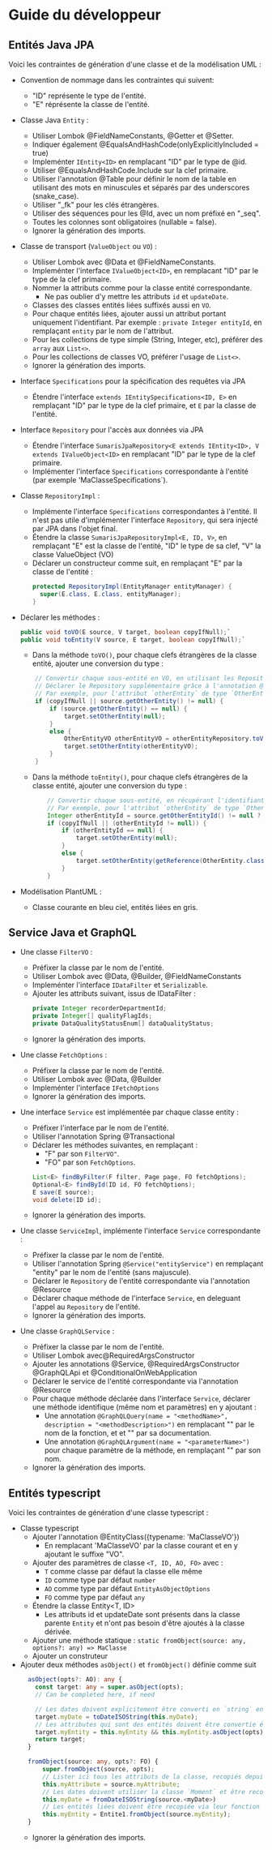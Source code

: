 # Guide du développeur

## Entités Java JPA

Voici les contraintes de génération d'une classe et de la modélisation UML :

- Convention de nommage dans les contraintes qui suivent:
  - "ID" représente le type de l'entité.
  - "E" réprésente la classe de l'entité.

- Classe Java `Entity` :
  - Utiliser Lombok @FieldNameConstants, @Getter et @Setter.
  - Indiquer également @EqualsAndHashCode(onlyExplicitlyIncluded = true)
  - Impleménter `IEntity<ID>` en remplacant "ID" par le type de @id.
  - Utiliser @EqualsAndHashCode.Include sur la clef primaire.
  - Utiliser l'annotation @Table pour définir le nom de la table en utilisant des mots en minuscules et séparés par des underscores (snake_case).
  - Utiliser "_fk" pour les clés étrangères.
  - Utiliser des séquences pour les @Id, avec un nom préfixé en "_seq".
  - Toutes les colonnes sont obligatoires (nullable = false).
  - Ignorer la génération des imports.


- Classe de transport (`ValueObject` ou `VO`) :
  - Utiliser Lombok avec @Data et @FieldNameConstants.
  - Impleménter l'interface `IValueObject<ID>`, en remplacant "ID" par le type de la clef primaire. 
  - Nommer la attributs comme pour la classe entité correspondante.
    - Ne pas oublier d'y mettre les attributs `id` et `updateDate`.
  - Classes des classes entités liées suffixés aussi en `VO`.
  - Pour chaque entités liées, ajouter aussi un attribut portant uniquement l'identifiant. Par exemple : `private Integer entityId`, en remplaçant `entity` par le nom de l'attribut.
  - Pour les collections de type simple (String, Integer, etc), préférer des `array` aux `List<>`.
  - Pour les collections de classes VO, préférer l'usage de `List<>`.
  - Ignorer la génération des imports.

- Interface `Specifications` pour la spécification des requêtes via JPA
  - Étendre l'interface `extends IEntitySpecifications<ID, E>` en remplaçant "ID" par le type de la clef primaire, et `E` par la classe de l'entité.

- Interface `Repository` pour l'accès aux données via JPA
  - Étendre l'interface `SumarisJpaRepository<E extends IEntity<ID>, V extends IValueObject<ID>` en remplacant "ID" par le type de la clef primaire. 
  - Implémenter l'interface `Specifications` correspondante à l'entité (par exemple 'MaClasseSpecifications`).

- Classe `RepositoryImpl` :
  - Implémente l'interface `Specifications` correspondantes à l'entité. Il n'est pas utile d'implémenter l'interface `Repository`, qui sera injecté par JPA dans l'objet final.
  - Étendre la classe `SumarisJpaRepositoryImpl<E, ID, V>`, en remplaçant "E" est la classe de l'entité, "ID" le type de sa clef, "V" la classe ValueObject (VO)  
  - Déclarer un constructeur comme suit, en remplaçant "E" par la classe de l'entité : 
    ```java
    protected RepositoryImpl(EntityManager entityManager) {
      super(E.class, E.class, entityManager);
    }
    ```
- Déclarer les méthodes :
  ```java
  public void toVO(E source, V target, boolean copyIfNull);`
  public void toEntity(V source, E target, boolean copyIfNull);`
  ```
  - Dans la méthode `toVO()`, pour chaque clefs étrangères de la classe entité, ajouter une conversion du type :
  ```java
      // Convertir chaque sous-entité en VO, en utilisant les Repository liés.
      // Déclarer le Repository supplémentaire grâce à l'annotation @Ressource. 
      // Par exemple, pour l'attribut `otherEntity` de type `OtherEntity` :
      if (copyIfNull || source.getOtherEntity() != null) {
          if (source.getOtherEntity() == null) {
              target.setOtherEntity(null);
          }
          else {
              OtherEntityVO otherEntityVO = otherEntityRepository.toVO(source.getOtherEntity());    
              target.setOtherEntity(otherEntityVO);
          }
      }
  ``` 
  - Dans la méthode `toEntity()`, pour chaque clefs étrangères de la classe entité, ajouter une conversion du type :    
    ```java
        // Convertir chaque sous-entité, en récupérant l'identifiant soit par la propriété `entityId`, soit par le VO
        // Par exemple, pour l'attribut `otherEntity` de type `OtherEntity` :
        Integer otherEntityId = source.getOtherEntityId() != null ? source.getOtherEntityId() : (source.getEntity() != null ? source.getOtherEntity().getId() : null);
        if (copyIfNull || (otherEntityId != null)) {
            if (otherEntityId == null) {
                target.setOtherEntity(null);
            }
            else {
                target.setOtherEntity(getReference(OtherEntity.class, otherEntityId));
            }
        }
    ``` 

- Modélisation PlantUML :
  - Classe courante en bleu ciel, entités liées en gris.


## Service Java et GraphQL

- Une classe `FilterVO` :
  - Préfixer la classe par le nom de l'entité.
  - Utiliser Lombok avec @Data, @Builder, @FieldNameConstants
  - Impleménter l'interface `IDataFilter` et `Serializable`.
  - Ajouter les attributs suivant, issus de IDataFilter : 
    ```java
    private Integer recorderDepartmentId;
    private Integer[] qualityFlagIds;
    private DataQualityStatusEnum[] dataQualityStatus;
    ```
  - Ignorer la génération des imports.

- Une classe `FetchOptions` :
  - Préfixer la classe par le nom de l'entité.
  - Utiliser Lombok avec @Data, @Builder
  - Impleménter l'interface `IFetchOptions`
  - Ignorer la génération des imports.

- Une interface `Service` est implémentée par chaque classe entity :
  - Préfixer l'interface par le nom de l'entité.
  - Utiliser l'annotation Spring @Transactional
  - Déclarer les méthodes suivantes, en remplaçant :
    - "F" par son `FilterVO"`.
    - "FO" par son `FetchOptions`.
    ```java
    List<E> findByFilter(F filter, Page page, FO fetchOptions);
    Optional<E> findById(ID id, FO fetchOptions);
    E save(E source);
    void delete(ID id);
    ```
  - Ignorer la génération des imports.

- Une classe `ServiceImpl`, implémente l'interface `Service` correspondante :
  - Préfixer la classe par le nom de l'entité.
  - Utiliser l'annotation Spring `@Service("entityService")` en remplaçant "entity" par le nom de l'entité (sans majuscule). 
  - Déclarer le `Repository` de l'entité correspondante via l'annotation @Resource
  - Déclarer chaque méthode de l'interface `Service`, en deleguant l'appel au `Repository` de l'entité.
  - Ignorer la génération des imports.

- Une classe `GraphQLService` :
  - Préfixer la classe par le nom de l'entité.
  - Utiliser Lombok avec@RequiredArgsConstructor
  - Ajouter les annotations @Service, @RequiredArgsConstructor @GraphQLApi et @ConditionalOnWebApplication
  - Déclarer le service de l'entité correspondante via l'annotation @Resource
  - Pour chaque méthode déclarée dans l'interface `Service`, déclarer une méthode identifique (même nom et paramètres) en y ajoutant :
    - Une annotation `@GraphQLQuery(name = "<methodName>", description = "<methodDescription>")` en remplacant "<methodName>" par le nom de la fonction, et et "<methodDescription>" par sa documentation.  
    - Une annotation `@GraphQLArgument(name = "<parameterName>")` pour chaque paramètre de la méthode, en remplaçant "<parameterName>" par son nom.
  - Ignorer la génération des imports.


## Entités typescript

Voici les contraintes de génération d'une classe typescript :
- Classe typescript
  - Ajouter l'annotation @EntityClass({typename: 'MaClasseVO'}) 
    - En remplacant 'MaClasseVO' par la classe courant et en y ajoutant le suffixe "VO".
  - Ajouter des paramètres de classe `<T, ID, AO, FO>` avec :
    - `T` comme classe par défaut la classe elle même
    - `ID` comme type par défaut `number`
    - `AO` comme type par défaut `EntityAsObjectOptions`
    - `FO` comme type par défaut `any`
  - Étendre la classe Entity<T, ID>
    - Les attributs id et updateDate sont présents dans la classe parente `Entity` et n'ont pas besoin d'être ajoutés à la classe dérivée.
  - Ajouter une méthode statique : `static fromObject(source: any, options?: any) => MaClasse`
  - Ajouter un construteur
- Ajouter deux méthodes `asObject()` et `fromObject()` définie comme suit 
  ```ts
    asObject(opts?: AO): any {
      const target: any = super.asObject(opts);
      // Can be completed here, if need

      // Les dates doivent explicitement être converti en `string` en utilisant la méthode statique `toDateISOString`, par exemple :
      target.myDate = toDateISOString(this.myDate);
      // Les attributes qui sont des entités doivent être convertie également via leur fucntion `asObject()`, par exemple :
      target.myEntity = this.myEntity && this.myEntity.asObject(opts); 
      return target;
    }

    fromObject(source: any, opts?: FO) {  
        super.fromObject(source, opts);
        // Lister ici tous les attributs de la classe, recopiés depuis le paramètre `source`.
        this.myAttribute = source.myAttribute;
        // Les dates doivent utiliser la classe `Moment` et être recopié dans `fromObject()` en utilisant la méthode statique `fromDateISOString`, par exemple :
        this.myDate = fromDateISOString(source.<myDate>)
        // Les entités liées doivent être recopiée via leur fonction statique `Entity1.fromObject(entite1, opts)`, par exemple :
        this.myEntity = Entite1.fromObject(source.myEntity); 
    }
  ```
  - Ignorer la génération des imports.
